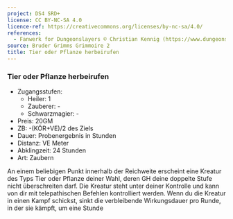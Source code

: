 ```yaml
---
project: DS4 SRD+
license: CC BY-NC-SA 4.0
licence-ref: https://creativecommons.org/licenses/by-nc-sa/4.0/
references: 
  - Fanwerk for Dungeonslayers © Christian Kennig (https://www.dungeonslayers.net/)
source: Bruder Grimms Grimmoire 2
title: Tier oder Pflanze herbeirufen
---
```


### Tier oder Pflanze herbeirufen

- Zugangsstufen:
  - Heiler: 1
  - Zauberer: -
  - Schwarzmagier: -
- Preis: 20GM
- ZB: -(KÖR+VE)/2 des Ziels
- Dauer: Probenergebnis in Stunden
- Distanz: VE Meter
- Abklingzeit: 24 Stunden
- Art: Zaubern

An einem beliebigen Punkt innerhalb der Reichweite erscheint eine Kreatur des Typs Tier oder Pflanze deiner Wahl, deren GH deine doppelte Stufe nicht überschreiten darf. Die Kreatur steht unter deiner Kontrolle und kann von dir mit telepathischen Befehlen kontrolliert werden. Wenn du die Kreatur in einen Kampf schickst, sinkt die verbleibende Wirkungsdauer pro Runde, in der sie kämpft, um eine Stunde

